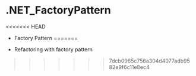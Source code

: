 # .NET_FactoryPattern
<<<<<<< HEAD
- Factory Pattern
=======

- Refactoring with factory pattern 
>>>>>>> 7dcb0965c756a304d4077adb9582e9f6c11e8ec4

